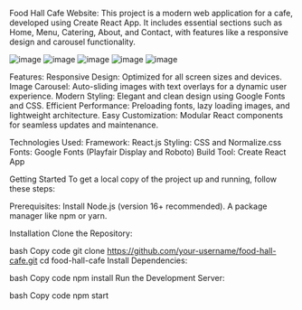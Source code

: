 Food Hall Cafe Website:
This project is a modern web application for a cafe, developed using Create React App. It includes essential sections such as Home, Menu, Catering, About, and Contact, with features like a responsive design and carousel functionality.

![image](https://github.com/user-attachments/assets/b82e68d9-c3f3-4067-9939-30d6a4e8c828)
![image](https://github.com/user-attachments/assets/21b469be-31c0-406f-9892-afa8d683629a)
![image](https://github.com/user-attachments/assets/ca359a03-3039-417e-931b-29e6f90fb7b0)
![image](https://github.com/user-attachments/assets/3a5ad79a-658d-4979-bfad-2d5e32d95135)
![image](https://github.com/user-attachments/assets/2d316cb0-52bf-4baf-8823-573a28877417)


Features:
Responsive Design: Optimized for all screen sizes and devices.
Image Carousel: Auto-sliding images with text overlays for a dynamic user experience.
Modern Styling: Elegant and clean design using Google Fonts and CSS.
Efficient Performance: Preloading fonts, lazy loading images, and lightweight architecture.
Easy Customization: Modular React components for seamless updates and maintenance.

Technologies Used:
Framework: React.js
Styling: CSS and Normalize.css
Fonts: Google Fonts (Playfair Display and Roboto)
Build Tool: Create React App

Getting Started
To get a local copy of the project up and running, follow these steps:

Prerequisites:
Install Node.js (version 16+ recommended).
A package manager like npm or yarn.

Installation
Clone the Repository:

bash
Copy code
git clone https://github.com/your-username/food-hall-cafe.git
cd food-hall-cafe
Install Dependencies:

bash
Copy code
npm install
Run the Development Server:

bash
Copy code
npm start
